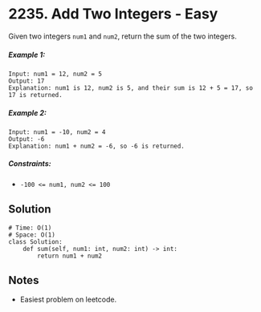 # 2235. Add Two Integers - Easy

Given two integers `num1` and `num2`, return the sum of the two integers. 

##### Example 1:

```
Input: num1 = 12, num2 = 5
Output: 17
Explanation: num1 is 12, num2 is 5, and their sum is 12 + 5 = 17, so 17 is returned.
```

##### Example 2:

```
Input: num1 = -10, num2 = 4
Output: -6
Explanation: num1 + num2 = -6, so -6 is returned.
```

##### Constraints:

- `-100 <= num1, num2 <= 100`

## Solution

```
# Time: O(1)
# Space: O(1)
class Solution:
    def sum(self, num1: int, num2: int) -> int:
        return num1 + num2
```

## Notes
- Easiest problem on leetcode.